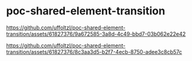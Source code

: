 # poc-shared-element-transition

https://github.com/uffoltzl/poc-shared-element-transition/assets/61827376/9a672585-3a8d-4c49-bbd7-03b062e22e42

https://github.com/uffoltzl/poc-shared-element-transition/assets/61827376/8c3aa3d5-b2f7-4ecb-8750-adee3c8cb57c




